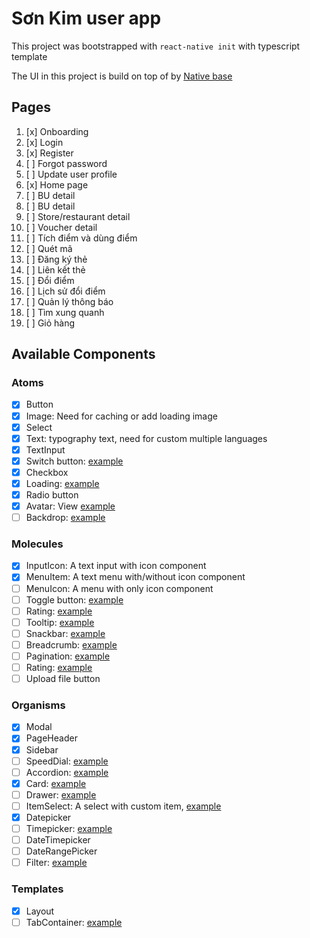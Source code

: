 # Sơn Kim user app

This project was bootstrapped with ``react-native init`` with typescript template

The UI in this project is build on top of by [Native base](https://docs.nativebase.io/)

## Pages
1. [x] Onboarding
2. [x] Login
3. [x] Register
4. [ ] Forgot password
5. [ ] Update user profile
6. [x] Home page
7. [ ] BU detail
8. [ ] BU detail
9. [ ] Store/restaurant detail
10. [ ] Voucher detail
11. [ ] Tích điểm và dùng điểm
12. [ ] Quét mã
13. [ ] Đăng ký thẻ
14. [ ] Liên kết thẻ
15. [ ] Đổi điểm
16. [ ] Lịch sử đổi điểm
17. [ ] Quản lý thông báo
18. [ ] Tìm xung quanh
19. [ ] Giỏ hàng

## Available Components

### Atoms
- [x] Button
- [x] Image: Need for caching or add loading image
- [x] Select
- [x] Text: typography text, need for custom multiple languages
- [x] TextInput
- [x] Switch button: [example](https://mui.com/components/switches/)
- [x] Checkbox
- [x] Loading: [example](https://mui.com/components/progress/)
- [x] Radio button
- [x] Avatar: View [example](https://mui.com/components/avatars/)
- [ ] Backdrop: [example](https://mui.com/components/backdrop/)

### Molecules
- [x] InputIcon: A text input with icon component
- [x] MenuItem: A text menu with/without icon component
- [ ] MenuIcon: A menu with only icon component
- [ ] Toggle button: [example](https://mui.com/components/toggle-button/)
- [ ] Rating: [example](https://mui.com/components/rating/)
- [ ] Tooltip: [example](https://mui.com/components/tooltips/)
- [ ] Snackbar: [example](https://mui.com/components/snackbars/)
- [ ] Breadcrumb: [example](https://mui.com/components/breadcrumbs/)
- [ ] Pagination: [example](https://mui.com/components/pagination/)
- [ ] Rating: [example](https://mui.com/components/rating/)
- [ ] Upload file button

### Organisms
- [x] Modal
- [x] PageHeader
- [x] Sidebar
- [ ] SpeedDial: [example](https://mui.com/components/speed-dial/)
- [ ] Accordion: [example](https://mui.com/components/accordion/)
- [x] Card: [example](https://mui.com/components/cards/)
- [ ] Drawer: [example](https://mui.com/components/drawers/)
- [ ] ItemSelect: A select with custom item, [example](https://mui.com/components/selects/)
- [x] Datepicker
- [ ] Timepicker: [example](https://mui.com/components/time-picker/)
- [ ] DateTimepicker
- [ ] DateRangePicker
- [ ] Filter: [example](https://mui.com/components/data-grid/filtering/)

### Templates
- [x] Layout
- [ ] TabContainer: [example](https://mui.com/components/tabs/)
